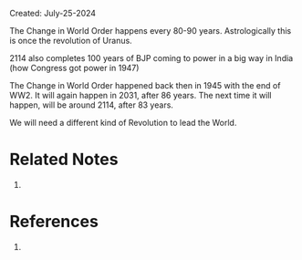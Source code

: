 Created: July-25-2024

The Change in World Order happens every 80-90 years. Astrologically this is once the revolution of Uranus.

2114 also completes 100 years of BJP coming to power in a big way in India (how Congress got power in 1947)

The Change in World Order happened back then in 1945 with the end of WW2. It will again happen in 2031, after 86 years. The next time it will happen, will be around 2114, after 83 years.

We will need a different kind of Revolution to lead the World.

# Related Notes

1. 
# References

1. 